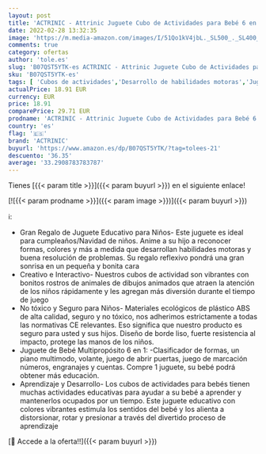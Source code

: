 ```yaml
---
layout: post
title: 'ACTRINIC - Attrinic Juguete Cubo de Actividades para Bebé 6 en 1 para que los niños jueguen en forma de laberinto con música  para niños y niñas a partir de 18 meses'
date: 2022-02-28 13:32:35
image: 'https://m.media-amazon.com/images/I/51Qo1kV4jbL._SL500_._SL400_.jpg'
comments: true
category: ofertas
author: 'tole.es'
slug: 'B07QST5YTK-es ACTRINIC - Attrinic Juguete Cubo de Actividades para Bebé...'
sku: 'B07QST5YTK-es'
tags: [ 'Cubos de actividades','Desarrollo de habilidades motoras','Juguetes','Juguetes para Bebés y primera infancia','Juguetes y juegos','actrinic','bebé', ]
actualPrice: 18.91 EUR
currency: EUR
price: 18.91
comparePrice: 29.71 EUR
prodname: 'ACTRINIC - Attrinic Juguete Cubo de Actividades para Bebé 6 en 1 para que los niños jueguen en forma de laberinto con música  para niños y niñas a partir de 18 meses'
country: 'es'
flag: '🇪🇸'
brand: 'ACTRINIC'
buyurl: 'https://www.amazon.es/dp/B07QST5YTK/?tag=tolees-21'
descuento: '36.35'
average: '33.2908783783787'
---
```


Tienes [{{< param title >}}]({{< param buyurl >}}) en el siguiente enlace!

[![{{< param prodname >}}]({{< param image >}})]({{< param buyurl >}})

ℹ️:

- Gran Regalo de Juguete Educativo para Niños- Este juguete es ideal para cumpleaños/Navidad de niños. Anime a su hijo a reconocer formas, colores y más a medida que desarrollan habilidades motoras y buena resolución de problemas. Su regalo reflexivo pondrá una gran sonrisa en un pequeña y bonita cara
- Creativo e Interactivo- Nuestros cubos de actividad son vibrantes con bonitos rostros de animales de dibujos animados que atraen la atención de los niños rápidamente y les agregan más diversión durante el tiempo de juego
- No tóxico y Seguro para Niños- Materiales ecológicos de plástico ABS de alta calidad, seguro y no tóxico, nos adherimos estrictamente a todas las normativas CE relevantes. Eso significa que nuestro producto es seguro para usted y sus hijos. Diseño de borde liso, fuerte resistencia al impacto, protege las manos de los niños.
- Juguete de Bebé Multipropósito 6 en 1: -Clasificador de formas, un piano multimodo, volante, juego de abrir puertas, juego de marcación números, engranajes y cuentas. Compre 1 juguete, su bebé podrá obtener más educación.
- Aprendizaje y Desarrollo- Los cubos de actividades para bebés tienen muchas actividades educativas para ayudar a su bebé a aprender y mantenerlos ocupados por un tiempo. Este juguete educativo con colores vibrantes estimula los sentidos del bebé y los alienta a distorsionar, rotar y presionar a través del divertido proceso de aprendizaje

[🛒 Accede a la oferta!!]({{< param buyurl >}})
